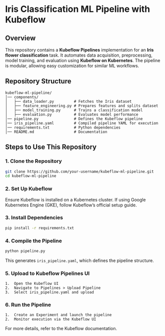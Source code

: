 # Iris Classification ML Pipeline with Kubeflow  

## Overview  
This repository contains a **Kubeflow Pipelines** implementation for an **Iris flower classification** task. It automates data acquisition, preprocessing, model training, and evaluation using **Kubeflow on Kubernetes**. The pipeline is modular, allowing easy customization for similar ML workflows.  

## Repository Structure  
```plaintext
kubeflow-ml-pipeline/
│── components/
│   ├── data_loader.py         # Fetches the Iris dataset
│   ├── feature_engineering.py # Prepares features and splits dataset
│   ├── model_training.py      # Trains a classification model
│   ├── evaluation.py          # Evaluates model performance
│── pipeline.py                # Defines the Kubeflow pipeline
│── iris_pipeline.yaml         # Compiled pipeline YAML for execution
│── requirements.txt           # Python dependencies
│── README.md                  # Documentation  
```

## Steps to Use This Repository

### 1. Clone the Repository
```bash
git clone https://github.com/your-username/kubeflow-ml-pipeline.git
cd kubeflow-ml-pipeline
```

### 2. Set Up Kubeflow
Ensure Kubeflow is installed on a Kubernetes cluster. If using Google Kubernetes Engine (GKE), follow Kubeflow’s official setup guide.

### 3. Install Dependencies
```bash
pip install -r requirements.txt
```

### 4. Compile the Pipeline
```bash
python pipeline.py
```
This generates `iris_pipeline.yaml`, which defines the pipeline structure.

### 5. Upload to Kubeflow Pipelines UI
    1.	Open the Kubeflow UI
	2.	Navigate to Pipelines > Upload Pipeline
	3.	Select iris_pipeline.yaml and upload

### 6. Run the Pipeline
	1.	Create an Experiment and launch the pipeline
	2.	Monitor execution via the Kubeflow UI

For more details, refer to the Kubeflow documentation.
